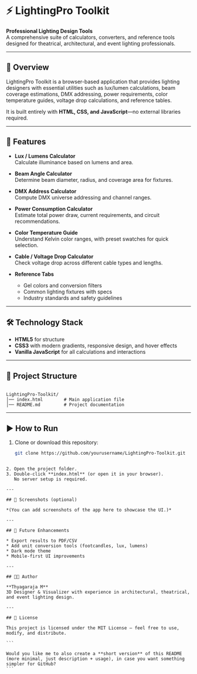 # ⚡ LightingPro Toolkit

**Professional Lighting Design Tools**  
A comprehensive suite of calculators, converters, and reference tools designed for theatrical, architectural, and event lighting professionals.

---

## 📖 Overview

LightingPro Toolkit is a browser-based application that provides lighting designers with essential utilities such as lux/lumen calculations, beam coverage estimations, DMX addressing, power requirements, color temperature guides, voltage drop calculations, and reference tables.

It is built entirely with **HTML, CSS, and JavaScript**—no external libraries required.

---

## 🚀 Features

- **Lux / Lumens Calculator**  
  Calculate illuminance based on lumens and area.

- **Beam Angle Calculator**  
  Determine beam diameter, radius, and coverage area for fixtures.

- **DMX Address Calculator**  
  Compute DMX universe addressing and channel ranges.

- **Power Consumption Calculator**  
  Estimate total power draw, current requirements, and circuit recommendations.

- **Color Temperature Guide**  
  Understand Kelvin color ranges, with preset swatches for quick selection.

- **Cable / Voltage Drop Calculator**  
  Check voltage drop across different cable types and lengths.

- **Reference Tabs**
  - Gel colors and conversion filters
  - Common lighting fixtures with specs
  - Industry standards and safety guidelines

---

## 🛠️ Technology Stack

- **HTML5** for structure
- **CSS3** with modern gradients, responsive design, and hover effects
- **Vanilla JavaScript** for all calculations and interactions

---

## 📂 Project Structure

```

LightingPro-Toolkit/
│── index.html        # Main application file
│── README.md         # Project documentation

```

---

## ▶️ How to Run

1. Clone or download this repository:
   ```bash
   git clone https://github.com/yourusername/LightingPro-Toolkit.git
   ```

````

2. Open the project folder.
3. Double-click **index.html** (or open it in your browser).
   No server setup is required.

---

## 📸 Screenshots (optional)

*(You can add screenshots of the app here to showcase the UI.)*

---

## 📌 Future Enhancements

* Export results to PDF/CSV
* Add unit conversion tools (footcandles, lux, lumens)
* Dark mode theme
* Mobile-first UI improvements

---

## 👨‍💻 Author

**Thyagaraja M**
3D Designer & Visualizer with experience in architectural, theatrical, and event lighting design.

---

## 📜 License

This project is licensed under the MIT License – feel free to use, modify, and distribute.

```

Would you like me to also create a **short version** of this README (more minimal, just description + usage), in case you want something simpler for GitHub?
```
````
